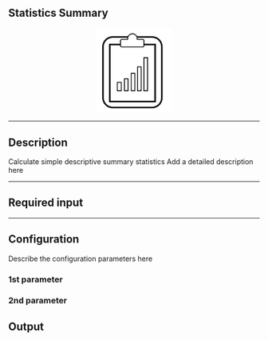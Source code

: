<!--

  Copyright 2018 FZI Forschungszentrum Informatik

  Licensed under the Apache License, Version 2.0 (the "License");
  you may not use this file except in compliance with the License.
  You may obtain a copy of the License at

      http://www.apache.org/licenses/LICENSE-2.0

  Unless required by applicable law or agreed to in writing, software
  distributed under the License is distributed on an "AS IS" BASIS,
  WITHOUT WARRANTIES OR CONDITIONS OF ANY KIND, either express or implied.
  See the License for the specific language governing permissions and
  limitations under the License.

-->

## Statistics Summary

<p align="center"> 
    <img src="icon.png" width="150px;" class="pe-image-documentation"/>
</p>

***

## Description

Calculate simple descriptive summary statistics
Add a detailed description here

***

## Required input


***

## Configuration

Describe the configuration parameters here

### 1st parameter


### 2nd parameter

## Output